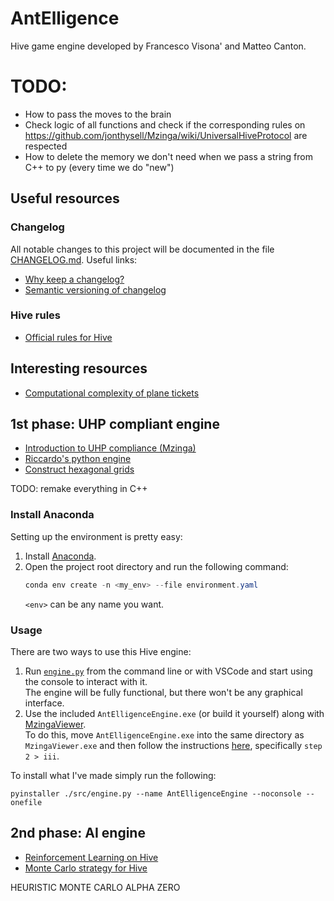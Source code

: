 # AntElligence
Hive game engine developed by Francesco Visona' and Matteo Canton.

# TODO:
- How to pass the moves to the brain
- Check logic of all functions and check if the corresponding rules on https://github.com/jonthysell/Mzinga/wiki/UniversalHiveProtocol are respected
- How to delete the memory we don't need when we pass a string from C++ to py (every time we do "new")

## Useful resources

### Changelog

All notable changes to this project will be documented in the file [CHANGELOG.md](CHANGELOG.md).
Useful links:
* [Why keep a changelog?](https://keepachangelog.com/en/1.0.0/)
* [Semantic versioning of changelog](https://semver.org/)

### Hive rules

* [Official rules for Hive](https://docs.google.com/document/u/1/d/e/2PACX-1vRncDO_yAcktXwer0OG46Tp_dqT6ubMcGb_l7nb7BAFkAcPqXZatTUbrsc_5srwoSAW3Xm7-HuBqjDM/pub)

## Interesting resources
* [Computational complexity of plane tickets](http://www.demarcken.org/carl/papers/ITA-software-travel-complexity/ITA-software-travel-complexity.pdf)



## 1st phase: UHP compliant engine

* [Introduction to UHP compliance (Mzinga)](https://github.com/jonthysell/Mzinga/wiki)
* [Riccardo's python engine](https://github.com/Crystal-Spider/hivemind)
* [Construct hexagonal grids](https://www.redblobgames.com/grids/hexagons/)

TODO: remake everything in C++

### Install Anaconda

Setting up the environment is pretty easy:

1. Install [Anaconda](https://www.anaconda.com/download/success).
2. Open the project root directory and run the following command:
   ```powershell
   conda env create -n <my_env> --file environment.yaml
   ```
   `<env>` can be any name you want.


### Usage

There are two ways to use this Hive engine:

1. Run [`engine.py`](/src/engine.py) from the command line or with VSCode and start using the console to interact with it.  
   The engine will be fully functional, but there won't be any graphical interface.
2. Use the included `AntElligenceEngine.exe` (or build it yourself) along with [MzingaViewer](https://github.com/jonthysell/Mzinga/wiki/MzingaViewer).  
   To do this, move `AntElligenceEngine.exe` into the same directory as `MzingaViewer.exe` and then follow the instructions [here](https://github.com/jonthysell/Mzinga/wiki/BuildingAnEngine), specifically `step 2 > iii`.

To install what I've made simply run the following:
```
pyinstaller ./src/engine.py --name AntElligenceEngine --noconsole --onefile
```


## 2nd phase: AI engine

* [Reinforcement Learning on Hive](https://research.spec.org/icpe_proceedings/2022/proceedings/p145.pdf)
* [Monte Carlo strategy for Hive](https://theses.liacs.nl/pdf/NilsOUT.pdf)

HEURISTIC
MONTE CARLO
ALPHA ZERO